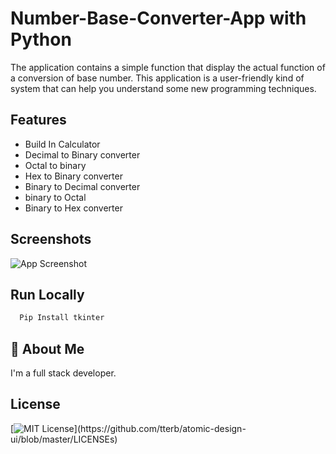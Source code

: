# Number-Base-Converter-App with Python

The application contains a simple function that display the actual function of a conversion of base number. This application is a user-friendly kind of system that can help you understand some new programming techniques.


## Features
- Build In Calculator 
- Decimal to Binary converter
- Octal to binary
- Hex to Binary converter
- Binary to Decimal converter
- binary to Octal
- Binary to Hex converter



## Screenshots

![App Screenshot](https://via.placeholder.com/468x300?text=App+Screenshot+Here)


## Run Locally

```Python
  Pip Install tkinter
```


## 🚀 About Me
I'm a full stack developer.


## License
[![MIT License](https://img.shields.io/apm/l/atomic-design-ui.svg?)](https://github.com/tterb/atomic-design-ui/blob/master/LICENSEs)

